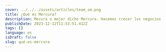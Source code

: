 ```yaml
---
cover: ../../../assets/articles/team_sm.png
title: ¿Qué es Mercura?
description: Mecura o mejor dicho Mercura. Hacemos crecer los negocios con herramientas de venta en línea como configuradores de productos.
publishDate: 2023-12-12T11:53:51.412Z
tags: []
language: es
isDraft: false
slug: qué-es-mercura
---
```

